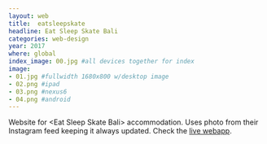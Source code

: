 ```yaml
---
layout: web
title:  eatsleepskate
headline: Eat Sleep Skate Bali
categories: web-design
year: 2017
where: global
index_image: 00.jpg #all devices together for index
image:
- 01.jpg #fullwidth 1680x800 w/desktop image
- 02.png #ipad
- 03.png #nexus6
- 04.png #android
---
```

Website for &lt;Eat Sleep Skate Bali&gt; accommodation. Uses photo from their Instagram feed keeping it always updated.
Check the [live webapp](http://essbali.com).

